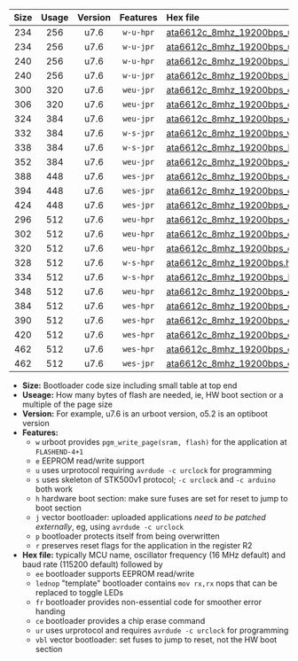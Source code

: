 |Size|Usage|Version|Features|Hex file|
|:-:|:-:|:-:|:-:|:--|
|234|256|u7.6|`w-u-hpr`|[ata6612c_8mhz_19200bps_ur.hex](https://raw.githubusercontent.com/stefanrueger/urboot/main/ata6612c_8mhz_19200bps_ur.hex)|
|234|256|u7.6|`w-u-jpr`|[ata6612c_8mhz_19200bps_ur_vbl.hex](https://raw.githubusercontent.com/stefanrueger/urboot/main/ata6612c_8mhz_19200bps_ur_vbl.hex)|
|240|256|u7.6|`w-u-hpr`|[ata6612c_8mhz_19200bps_lednop_ur.hex](https://raw.githubusercontent.com/stefanrueger/urboot/main/ata6612c_8mhz_19200bps_lednop_ur.hex)|
|240|256|u7.6|`w-u-jpr`|[ata6612c_8mhz_19200bps_lednop_ur_vbl.hex](https://raw.githubusercontent.com/stefanrueger/urboot/main/ata6612c_8mhz_19200bps_lednop_ur_vbl.hex)|
|300|320|u7.6|`weu-jpr`|[ata6612c_8mhz_19200bps_ee_ur_vbl.hex](https://raw.githubusercontent.com/stefanrueger/urboot/main/ata6612c_8mhz_19200bps_ee_ur_vbl.hex)|
|306|320|u7.6|`weu-jpr`|[ata6612c_8mhz_19200bps_ee_lednop_ur_vbl.hex](https://raw.githubusercontent.com/stefanrueger/urboot/main/ata6612c_8mhz_19200bps_ee_lednop_ur_vbl.hex)|
|324|384|u7.6|`weu-jpr`|[ata6612c_8mhz_19200bps_ee_lednop_fr_ur_vbl.hex](https://raw.githubusercontent.com/stefanrueger/urboot/main/ata6612c_8mhz_19200bps_ee_lednop_fr_ur_vbl.hex)|
|332|384|u7.6|`w-s-jpr`|[ata6612c_8mhz_19200bps_vbl.hex](https://raw.githubusercontent.com/stefanrueger/urboot/main/ata6612c_8mhz_19200bps_vbl.hex)|
|338|384|u7.6|`w-s-jpr`|[ata6612c_8mhz_19200bps_lednop_vbl.hex](https://raw.githubusercontent.com/stefanrueger/urboot/main/ata6612c_8mhz_19200bps_lednop_vbl.hex)|
|352|384|u7.6|`weu-jpr`|[ata6612c_8mhz_19200bps_ee_lednop_fr_ce_ur_vbl.hex](https://raw.githubusercontent.com/stefanrueger/urboot/main/ata6612c_8mhz_19200bps_ee_lednop_fr_ce_ur_vbl.hex)|
|388|448|u7.6|`wes-jpr`|[ata6612c_8mhz_19200bps_ee_vbl.hex](https://raw.githubusercontent.com/stefanrueger/urboot/main/ata6612c_8mhz_19200bps_ee_vbl.hex)|
|394|448|u7.6|`wes-jpr`|[ata6612c_8mhz_19200bps_ee_lednop_vbl.hex](https://raw.githubusercontent.com/stefanrueger/urboot/main/ata6612c_8mhz_19200bps_ee_lednop_vbl.hex)|
|424|448|u7.6|`wes-jpr`|[ata6612c_8mhz_19200bps_ee_lednop_fr_vbl.hex](https://raw.githubusercontent.com/stefanrueger/urboot/main/ata6612c_8mhz_19200bps_ee_lednop_fr_vbl.hex)|
|296|512|u7.6|`weu-hpr`|[ata6612c_8mhz_19200bps_ee_ur.hex](https://raw.githubusercontent.com/stefanrueger/urboot/main/ata6612c_8mhz_19200bps_ee_ur.hex)|
|302|512|u7.6|`weu-hpr`|[ata6612c_8mhz_19200bps_ee_lednop_ur.hex](https://raw.githubusercontent.com/stefanrueger/urboot/main/ata6612c_8mhz_19200bps_ee_lednop_ur.hex)|
|320|512|u7.6|`weu-hpr`|[ata6612c_8mhz_19200bps_ee_lednop_fr_ur.hex](https://raw.githubusercontent.com/stefanrueger/urboot/main/ata6612c_8mhz_19200bps_ee_lednop_fr_ur.hex)|
|328|512|u7.6|`w-s-hpr`|[ata6612c_8mhz_19200bps.hex](https://raw.githubusercontent.com/stefanrueger/urboot/main/ata6612c_8mhz_19200bps.hex)|
|334|512|u7.6|`w-s-hpr`|[ata6612c_8mhz_19200bps_lednop.hex](https://raw.githubusercontent.com/stefanrueger/urboot/main/ata6612c_8mhz_19200bps_lednop.hex)|
|348|512|u7.6|`weu-hpr`|[ata6612c_8mhz_19200bps_ee_lednop_fr_ce_ur.hex](https://raw.githubusercontent.com/stefanrueger/urboot/main/ata6612c_8mhz_19200bps_ee_lednop_fr_ce_ur.hex)|
|384|512|u7.6|`wes-hpr`|[ata6612c_8mhz_19200bps_ee.hex](https://raw.githubusercontent.com/stefanrueger/urboot/main/ata6612c_8mhz_19200bps_ee.hex)|
|390|512|u7.6|`wes-hpr`|[ata6612c_8mhz_19200bps_ee_lednop.hex](https://raw.githubusercontent.com/stefanrueger/urboot/main/ata6612c_8mhz_19200bps_ee_lednop.hex)|
|420|512|u7.6|`wes-hpr`|[ata6612c_8mhz_19200bps_ee_lednop_fr.hex](https://raw.githubusercontent.com/stefanrueger/urboot/main/ata6612c_8mhz_19200bps_ee_lednop_fr.hex)|
|462|512|u7.6|`wes-hpr`|[ata6612c_8mhz_19200bps_ee_lednop_fr_ce.hex](https://raw.githubusercontent.com/stefanrueger/urboot/main/ata6612c_8mhz_19200bps_ee_lednop_fr_ce.hex)|
|462|512|u7.6|`wes-jpr`|[ata6612c_8mhz_19200bps_ee_lednop_fr_ce_vbl.hex](https://raw.githubusercontent.com/stefanrueger/urboot/main/ata6612c_8mhz_19200bps_ee_lednop_fr_ce_vbl.hex)|

- **Size:** Bootloader code size including small table at top end
- **Useage:** How many bytes of flash are needed, ie, HW boot section or a multiple of the page size
- **Version:** For example, u7.6 is an urboot version, o5.2 is an optiboot version
- **Features:**
  + `w` urboot provides `pgm_write_page(sram, flash)` for the application at `FLASHEND-4+1`
  + `e` EEPROM read/write support
  + `u` uses urprotocol requiring `avrdude -c urclock` for programming
  + `s` uses skeleton of STK500v1 protocol; `-c urclock` and `-c arduino` both work
  + `h` hardware boot section: make sure fuses are set for reset to jump to boot section
  + `j` vector bootloader: uploaded applications *need to be patched externally*, eg, using `avrdude -c urclock`
  + `p` bootloader protects itself from being overwritten
  + `r` preserves reset flags for the application in the register R2
- **Hex file:** typically MCU name, oscillator frequency (16 MHz default) and baud rate (115200 default) followed by
  + `ee` bootloader supports EEPROM read/write
  + `lednop` "template" bootloader contains `mov rx,rx` nops that can be replaced to toggle LEDs
  + `fr` bootloader provides non-essential code for smoother error handing
  + `ce` bootloader provides a chip erase command
  + `ur` uses urprotocol and requires `avrdude -c urclock` for programming
  + `vbl` vector bootloader: set fuses to jump to reset, not the HW boot section
